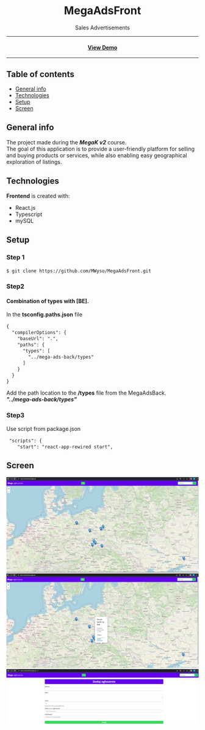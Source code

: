 <div align="center">
<h1>MegaAdsFront</h1>
<p>
Sales Advertisements
</p>
<hr>

<h4>
    <a href="https://wyso.networkmanager.pl/">View Demo</a>
</h4>
<hr>
</div>

## Table of contents
* [General info](#general-info)
* [Technologies](#technologies)
* [Setup](#setup)
* [Screen](#screen)

## General info
The project made during the ***MegaK v2*** course. <br>
The goal of this application is to provide a user-friendly platform for selling and buying products or services, while also enabling easy geographical exploration of listings.

## Technologies
**Frontend** is created with:
* React.js
* Typescript
* mySQL  

## Setup

### Step 1
``
$ git clone https://github.com/MWyso/MegaAdsFront.git
``
### Step2
#### Combination of types with [BE].
In the **tsconfig.paths.json** file
````
{
  "compilerOptions": {
    "baseUrl": ".",
    "paths": {
      "types": [
        "../mega-ads-back/types"
      ]
    }
  }
}
````

Add the path location to the **/types** file from the MegaAdsBack.
<br>
***"../mega-ads-back/types"***

### Step3
Use script from package.json
<br>
````
 "scripts": {
    "start": "react-app-rewired start",
````

## Screen

![aplication](/src//assets/images/ads1.jpg "aplication")
![aplication](/src//assets/images/ads3.jpg "aplication")
![aplication](/src//assets/images/ads2.jpg "aplication")
